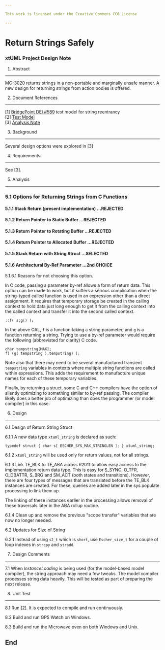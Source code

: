 ```yaml
---

This work is licensed under the Creative Commons CC0 License

---
```


# Return Strings Safely
### xtUML Project Design Note


1. Abstract
-----------
MC-3020 returns strings in a non-portable and marginally unsafe manner.
A new design for returning strings from action bodies is offered.

2. Document References
----------------------
[1] [BridgePoint DEI #589](https://support.onefact.net/redmine/issues/1)  test model for string reentrancy  
[2] [Test Model](https://github.com/xtuml/models/tree/master/VandMC_testing/mctest/string_return_test/)  
[3] [Analysis Note](https://github.com/xtuml/bridgepoint/tree/master/doc-bridgepoint/notes/589_stringtest/589_returnstring.ant.md)  

3. Background
-------------
Several design options were explored in [3]


4. Requirements
---------------
See [3].


5. Analysis
-----------
### 5.1 Options for Returning Strings from C Functions

#### 5.1.1 Stack Return (present implementation) ...REJECTED

#### 5.1.2 Return Pointer to Static Buffer ...REJECTED

#### 5.1.3 Return Pointer to Rotating Buffer  ...REJECTED

#### 5.1.4 Return Pointer to Allocated Buffer  ...REJECTED

#### 5.1.5 Stack Return with String Struct  ...SELECTED

#### 5.1.6 Architectural By-Ref Parameter ...2nd CHOICE

5.1.6.1 Reasons for not choosing this option.

In C code, passing a parameter by-ref allows a form of return data.
This option can be made to work, but it suffers a serious complication
when the string-typed called function is used in an expression other
than a direct assignment.  It requires that temporary storage be
created in the calling context to hold data just long enough to get
it from the calling context into the called context and transfer
it into the second called context.

```
::f( s:g() );
```
In the above OAL, `f` is a function taking a string parameter, and `g`
is a function returning a string.  Trying to use a by-ref parameter
would require the following (abbreviated for clarity) C code.
```
char tempstring[MAX];
f( (g( tempstring ),tempstring) );
```
Note also that there may need to be several manufactured transient `tempstring`
variables in contexts where multiple string functions are called within
expressions.  This adds the requirement to manufacture unique names for each
of these temporary variables.

Finally, by returning a struct, some C and C++ compilers have the option
of silently optimizing to something similar to by-ref passing.  The compiler
likely does a better job of optimizing than does the programmer (or model
compiler) in this case.

6. Design
---------

6.1 Design of Return String Struct

6.1.1 A new data type `xtuml_string` is declared as such:
```
typedef struct { char s[ ESCHER_SYS_MAX_STRINGLEN ]; } xtuml_string;
```

6.1.2 `xtuml_string` will be used only for return values, not for all strings.

6.1.3 Link TE_BLK to TE_ABA across R2011 to allow easy access to the
implementation return data type.  This is easy for S_SYNC, O_TFR, O_DBATTR,
S_BRG and SM_ACT (both states and transitions).  However, there are four types of
messages that are translated before the TE_BLK instances are created.  For these,
queries are added later in the sys.populate processing to link them up.

The linking of these instances earlier in the processing allows removal of
these traversals later in the ABA rollup routine.

6.1.4 Clean up and remove the previous "scope transfer" variables that are now
no longer needed.

6.2 Updates for Size of String

6.2.1 Instead of using `s2_t` which is `short`, use `Escher_size_t` for a
couple of loop indexes in `strcpy` and `stradd`.

7. Design Comments
------------------
7.1 When _InstanceLoading_ is being used (for the model-based model compiler),
the string approach may need a few tweaks.  The model compiler processes string
data heavily.  This will be tested as part of preparing the next release.

8. Unit Test
------------
8.1 Run [2].  It is expected to compile and run continuously.

8.2 Build and run GPS Watch on Windows.

8.3 Build and run the Microwave oven on both Windows and Unix.

End
---

